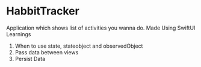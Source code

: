 # HabbitTracker

Application which shows list of activities you wanna do. Made Using SwiftUI
Learnings
1. When to use state, stateobject and observedObject
2. Pass data between views
3. Persist Data

